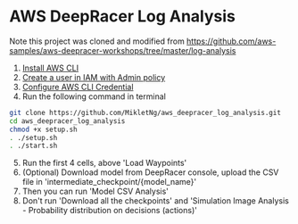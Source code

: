 # AWS DeepRacer Log Analysis

Note this project was cloned and modified from https://github.com/aws-samples/aws-deepracer-workshops/tree/master/log-analysis
1. [Install AWS CLI](https://aws.amazon.com/cli/)
2. [Create a user in IAM with Admin policy](https://docs.aws.amazon.com/IAM/latest/UserGuide/id_users_create.html)
3. [Configure AWS CLI Credential](https://docs.aws.amazon.com/cli/latest/userguide/cli-chap-configure.html#cli-quick-configuration)
4. Run the following command in terminal
```bash
git clone https://github.com/MikletNg/aws_deepracer_log_analysis.git
cd aws_deepracer_log_analysis
chmod +x setup.sh
. ./setup.sh
. ./start.sh
```
5. Run the first 4 cells, above 'Load Waypoints'
6. (Optional) Download model from DeepRacer console, upload the CSV file in 'intermediate_checkpoint/{model_name}'
7. Then you can run 'Model CSV Analysis'
8. Don't run 'Download all the checkpoints' and 'Simulation Image Analysis - Probability distribution on decisions (actions)'